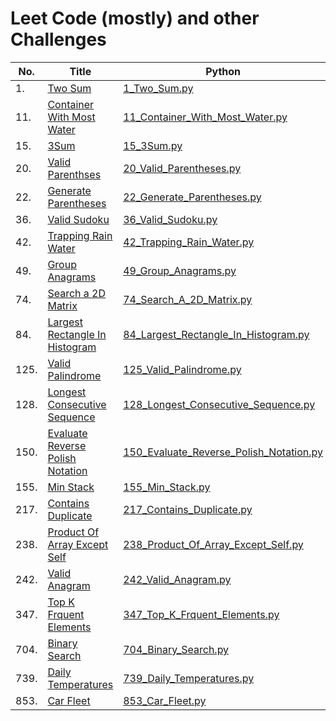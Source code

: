 # Leet Code (mostly) and other Challenges

| No. | Title   | Python | C++ | Algorithm |
|-----|---------|--------|-----|-----------|
| 1.  | [Two Sum](/markdown/1_Two_Sum.md) | [1_Two_Sum.py](/python/1_Two_Sum.py) | [1_Two_Sum.cpp](/c++/1_Two_Sum.cpp) |
| 11. | [Container With Most Water](/markdown/11_Container_With_Most_Water.md) | [11_Container_With_Most_Water.py](/python/11_Container_With_Most_Water.py) | [11_Container_With_Most_Water.cpp](/c++/11_Container_With_Most_Water.cpp) |
| 15. | [3Sum](/markdown/15_3Sum.md) | [15_3Sum.py](/python/15_3Sum.py) | [15_3Sum.cpp](/c++/15_3Sum.cpp) |
| 20. | [Valid Parenthses](/markdown/20_Valid_Parentheses.md) | [20_Valid_Parentheses.py](/python/20_Valid_Parentheses.py) | [20_Valid_Parentheses.cpp](/c++/20_Valid_Paraentheses.cpp) |
| 22. | [Generate Parentheses](/markdown/22_Generate_Parentheses.md) | [22_Generate_Parentheses.py](/python/22_Generate_Parentheses.py) | [22_Generate_Parentheses.cpp](/c++/22_Generate_Parentheses.cpp) |
| 36. | [Valid Sudoku](/markdown/36_Valid_Sudoku.md) | [36_Valid_Sudoku.py](/python/36_Valid_Sudoku.py) | [36_Valid_Sudoku.cpp](/c++/36_Valid_Sudoku.cpp) |
| 42. | [Trapping Rain Water](/markdown/42_Trapping_Rain_Water.md) | [42_Trapping_Rain_Water.py](/python/42_Trapping_Rain_Water.py) | [42_Trapping_Rain_Water.cpp](/c++/42_Trapping_Rain_Water.cpp) | Monotonic Stack |
| 49. | [Group Anagrams](/markdown/49_Group_Anagrams.md) | [49_Group_Anagrams.py](/python/49_Group_Anagrams.py) | [49_Group_Anagrams.cpp](/c++/49_Group_Anagrams.cpp) |
| 74. | [Search a 2D Matrix](/markdown/74_Search_A_2D_Matrix.md) | [74_Search_A_2D_Matrix.py](/python/74_Search_A_2D_Matrix.py) | [74_Search_A_2D_Matrix.cpp](/c++/74_Search_A_2D_Matrix.cpp) | Binary Search |
| 84. | [Largest Rectangle In Histogram](/markdown/84_Largest_Rectangle_In_Histogram.md) | [84_Largest_Rectangle_In_Histogram.py](/python/84_Largest_Rectangle_In_Histogram.py) | [84_Largest_Rectangle_In_Histograph.cpp](/c++/84_Largest_Rectangle_In_Histogram.cpp) | Monotonic Stack |
| 125. | [Valid Palindrome](/markdown/125_Valid_Palindrome.md) | [125_Valid_Palindrome.py](/python/125_Valid_Palindrome.py) | [125_Valid_Palindrome.cpp](/c++/125_Valid_Palindrome.cpp) |
| 128. | [Longest Consecutive Sequence](/markdown/128_Longest_Consecutive_Sequence.md) | [128_Longest_Consecutive_Sequence.py](/python/128_Longest_Consecutive_Sequence.py) | [128_Longest_Consecutive_Sequence.cpp](/c++/128_Longest_Consecutive_Sequence.cpp) |
| 150. | [Evaluate Reverse Polish Notation](/markdown/150_Evaluate_Reverse_Polish_Notation.md) | [150_Evaluate_Reverse_Polish_Notation.py](/python/150_Evaluate_Reverse_Polish_Notation.py) | [150_Evaluate_Reverse_Polish_Notation.cpp](/c++/150_Evaluate_Reverse_Polish_Notation.cpp) |
| 155. | [Min Stack](/markdown/155_Min_Stack.md) | [155_Min_Stack.py](/python/155_Min_Stack.py) | [155_Min_Stack.cpp](/c++/155_Min_Stack.cpp) |
| 217. | [Contains Duplicate](/markdown/217_Contains_Duplicate.md) | [217_Contains_Duplicate.py](/python/217_Contains_Duplicate.py) | [217_Contains_Duplicate.cpp](/c++/217_Contains_Duplicate.cpp) |
| 238. | [Product Of Array Except Self](/markdown/238_Product_Of_Array_Except_Self.md) | [238_Product_Of_Array_Except_Self.py](/python/238_Product_Of_Array_Except_Self.py) | [238_Product_Of_Array_Except_Self.cpp](/c++/238_Product_Of_Array_Except_Self.cpp) |
| 242. | [Valid Anagram](/markdown/242_Valid_Anagram.md) | [242_Valid_Anagram.py](/python/242_Valid_Anagram.py) | [242_Valid_Anagram.cpp](/c++/242_Valid_Anagram.cpp) |
| 347. | [Top K Frquent Elements](/markdown/347_Top_K_Frequent_Elements.md) | [347_Top_K_Frquent_Elements.py](/python/347_Top_K_Frequent_Elements.py) | [347_Top_K_Frequent_Elements.cpp](/c++/347_Top_K_Frequent_Elements.cpp) |
| 704. | [Binary Search](/markdown/704_Binary_Search.md) | [704_Binary_Search.py](/python/704_Binary_Search.py) | [704_Binary_Search.cpp](/c++/704_Binary_Search.cpp) | Binary Search |
| 739. | [Daily Temperatures](/markdown/739_Daily_Temperatures.md) | [739_Daily_Temperatures.py](/python/739_Daily_Temperatures.py) | [739_Daily_Temperatures.cpp](/c++/739_Daily_Temperatures.cpp) |
| 853. | [Car Fleet](/markdown/853_Car_Fleet.md) | [853_Car_Fleet.py](/python/853_Car_Fleet.py) | [853_Car_Fleet.cpp](/c++/853_Car_Fleet.cpp) |
